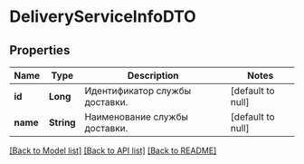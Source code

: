 # DeliveryServiceInfoDTO
## Properties

| Name | Type | Description | Notes |
|------------ | ------------- | ------------- | -------------|
| **id** | **Long** | Идентификатор службы доставки. | [default to null] |
| **name** | **String** | Наименование службы доставки. | [default to null] |

[[Back to Model list]](../README.md#documentation-for-models) [[Back to API list]](../README.md#documentation-for-api-endpoints) [[Back to README]](../README.md)

